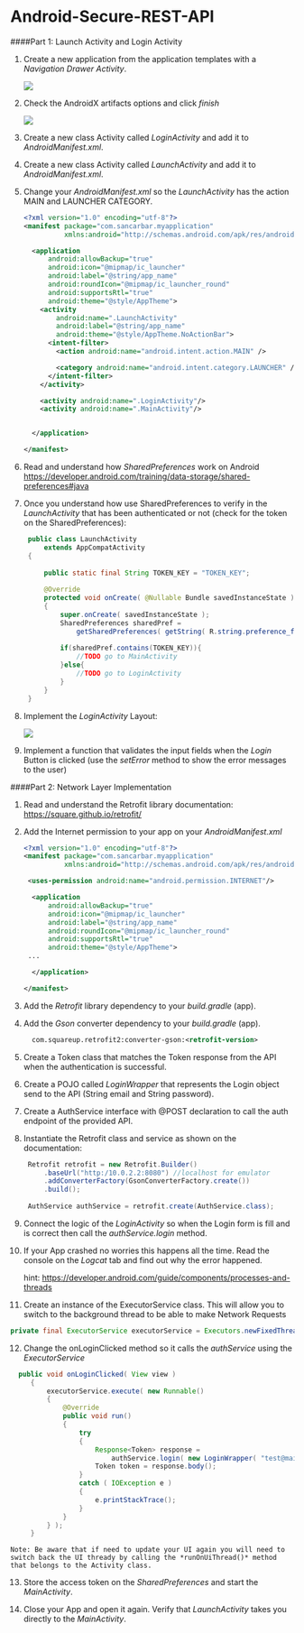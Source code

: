 # Android-Secure-REST-API


####Part 1: Launch Activity and Login Activity 

1. Create a new application from the application templates with a *Navigation Drawer Activity*.
    
    ![](images/navigation-drawer-activity.png)

2. Check the AndroidX artifacts options and click *finish*

    ![](images/android-x.png)
    
3. Create a new class Activity called *LoginActivity* and add it to *AndroidManifest.xml*.

4. Create a new class Activity called *LaunchActivity* and add it to *AndroidManifest.xml*.

5. Change your *AndroidManifest.xml* so the *LaunchActivity* has the action MAIN and LAUNCHER CATEGORY.

    ```xml
    <?xml version="1.0" encoding="utf-8"?>
    <manifest package="com.sancarbar.myapplication"
              xmlns:android="http://schemas.android.com/apk/res/android">
    
      <application
          android:allowBackup="true"
          android:icon="@mipmap/ic_launcher"
          android:label="@string/app_name"
          android:roundIcon="@mipmap/ic_launcher_round"
          android:supportsRtl="true"
          android:theme="@style/AppTheme">
        <activity
            android:name=".LaunchActivity"
            android:label="@string/app_name"
            android:theme="@style/AppTheme.NoActionBar">
          <intent-filter>
            <action android:name="android.intent.action.MAIN" />
    
            <category android:name="android.intent.category.LAUNCHER" />
          </intent-filter>
        </activity>
    
        <activity android:name=".LoginActivity"/>
        <activity android:name=".MainActivity"/>
    
    
      </application>
    
    </manifest>
    ```
6. Read and understand how *SharedPreferences* work on Android
    https://developer.android.com/training/data-storage/shared-preferences#java
    
7. Once you understand how use SharedPreferences to verify in the *LaunchActivity* that has been authenticated or not (check for the token on the SharedPreferences):
   ```java
    public class LaunchActivity
        extends AppCompatActivity
    {
    
        public static final String TOKEN_KEY = "TOKEN_KEY";
    
        @Override
        protected void onCreate( @Nullable Bundle savedInstanceState )
        {
            super.onCreate( savedInstanceState );
            SharedPreferences sharedPref =
                getSharedPreferences( getString( R.string.preference_file_key ), Context.MODE_PRIVATE );
    
            if(sharedPref.contains(TOKEN_KEY)){
                //TODO go to MainActivity
            }else{
                //TODO go to LoginActivity
            }
        }
    }

   ```
8. Implement the *LoginActivity* Layout: 

      ![](images/login-activity.png)
      
9. Implement a function that validates the input fields when the *Login* Button is clicked (use the *setError* method to show the error messages to the user)

####Part 2: Network Layer Implementation

1. Read and understand the Retrofit library documentation:
    https://square.github.io/retrofit/
    
2. Add the Internet permission to your app on your *AndroidManifest.xml*

    ```xml
    <?xml version="1.0" encoding="utf-8"?>
    <manifest package="com.sancarbar.myapplication"
              xmlns:android="http://schemas.android.com/apk/res/android">
    
     <uses-permission android:name="android.permission.INTERNET"/>
 
      <application
          android:allowBackup="true"
          android:icon="@mipmap/ic_launcher"
          android:label="@string/app_name"
          android:roundIcon="@mipmap/ic_launcher_round"
          android:supportsRtl="true"
          android:theme="@style/AppTheme">
     ...
    
      </application>
    
    </manifest>
    ```      
    
3. Add the *Retrofit* library dependency to your *build.gradle* (app).

4. Add the *Gson* converter dependency to your *build.gradle* (app).   

    ```xml
      com.squareup.retrofit2:converter-gson:<retrofit-version>
    ``` 
5. Create a Token class that matches the Token response from the API when the authentication is successful.

6. Create a POJO called *LoginWrapper* that represents the Login object send to the API (String email and String password).

7. Create a AuthService interface with @POST declaration to call the auth endpoint of the provided API.

8. Instantiate the Retrofit class and service as shown on the documentation: 
   ```java
    Retrofit retrofit = new Retrofit.Builder()
        .baseUrl("http:/10.0.2.2:8080") //localhost for emulator
        .addConverterFactory(GsonConverterFactory.create())
        .build();
    
    AuthService authService = retrofit.create(AuthService.class);

   ```
   
9. Connect the logic of the *LoginActivity* so when the Login form is fill and is correct then call the *authService.login* method.

10. If your App crashed no worries this happens all the time. Read the console on the *Logcat* tab and find out why the error happened.

    hint:   https://developer.android.com/guide/components/processes-and-threads 

11. Create an instance of the ExecutorService class. This will allow you to switch to the background thread to be able to make Network Requests
   ```java
   private final ExecutorService executorService = Executors.newFixedThreadPool( 1 );

   ```
   
12. Change the onLoginClicked method so it calls the *authService* using the *ExecutorService*

   ```java
     public void onLoginClicked( View view )
        {
            executorService.execute( new Runnable()
            {
                @Override
                public void run()
                {
                    try
                    {
                        Response<Token> response =
                            authService.login( new LoginWrapper( "test@mail.com", "password" ) ).execute();
                        Token token = response.body();
                    }
                    catch ( IOException e )
                    {
                        e.printStackTrace();
                    }
                }
            } );
        }

   ```
   
    Note: Be aware that if need to update your UI again you will need to switch back the UI thready by calling the *runOnUiThread()* method that belongs to the Activity class.
    
13. Store the access token on the *SharedPreferences* and start the *MainActivity*.

14. Close your App and open it again. Verify that *LaunchActivity* takes you directly to the *MainActivity*.